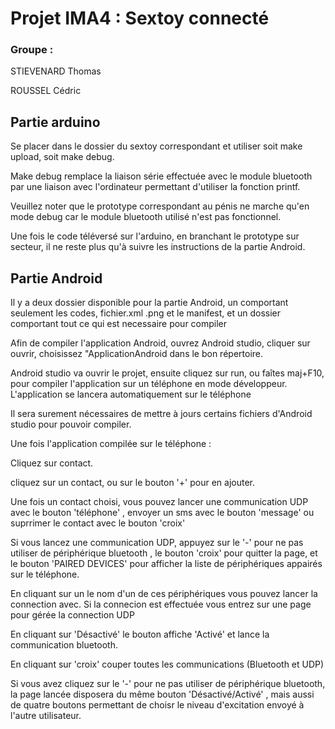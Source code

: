 # Projet IMA4 : Sextoy connecté

### Groupe : 
STIEVENARD Thomas

ROUSSEL Cédric

## Partie arduino

Se placer dans le dossier du sextoy correspondant et utiliser soit make upload, soit make debug.

Make debug remplace la liaison série effectuée avec le module bluetooth par une liaison avec l'ordinateur permettant d'utiliser la fonction printf.

Veuillez noter que le prototype correspondant au pénis ne marche qu'en mode debug car le module bluetooth utilisé n'est pas fonctionnel.

Une fois le code téléversé sur l'arduino, en branchant le prototype sur secteur, il ne reste plus qu'à suivre les instructions de la partie Android.

## Partie Android

Il y a deux dossier disponible pour la partie Android, un comportant seulement les codes, fichier.xml .png et le manifest, et un dossier comportant tout ce qui est necessaire pour compiler

Afin de compiler l'application Android, ouvrez Android studio, cliquer sur ouvrir, choisissez "ApplicationAndroid dans le bon répertoire.

Android studio va ouvrir le projet, ensuite cliquez sur run, ou faîtes maj+F10, pour compiler l'application sur un téléphone en mode développeur. L'application se lancera automatiquement sur le téléphone

Il sera surement nécessaires de mettre à jours certains fichiers d'Android studio pour pouvoir compiler.

<p>Une fois l'application compilée sur le téléphone :

Cliquez sur contact.

cliquez sur un contact, ou sur le bouton '+' pour en ajouter.

Une fois un contact choisi, vous pouvez lancer une communication UDP avec le bouton 'téléphone'
, envoyer un sms avec le bouton 'message' ou suprrimer le contact avec le bouton 'croix'

Si vous lancez une communication UDP, appuyez sur le '-' pour ne pas utiliser de périphérique bluetooth
, le bouton 'croix' pour quitter la page, et le bouton 'PAIRED DEVICES' pour afficher la liste de périphériques appairés sur le téléphone.</p>

<p>En cliquant sur un le nom d'un de ces périphériques vous pouvez lancer la connection avec. Si la connecion est effectuée vous entrez sur une page pour gérée la connection UDP

En cliquant sur 'Désactivé' le bouton affiche 'Activé' et lance la communication bluetooth.

En cliquant sur 'croix' couper toutes les communications (Bluetooth et UDP)</p>


Si vous avez cliquez sur le '-' pour ne pas utiliser de périphérique bluetooth, la page lancée disposera du même bouton 'Désactivé/Activé'
, mais aussi de quatre boutons permettant de choisr le niveau d'excitation envoyé à l'autre utilisateur. 

